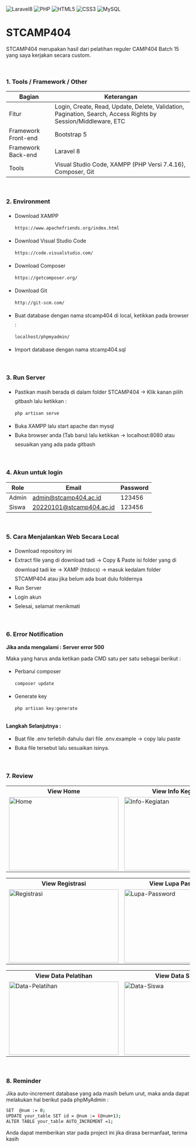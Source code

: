 ![Laravel8](https://img.shields.io/badge/-Laravel8-white?style=flat&logo=laravel)
![PHP](https://img.shields.io/badge/-PHP-grey.svg?&logo=PHP&logoColor=white)
![HTML5](https://img.shields.io/badge/-HTML%205-purple.svg?&logo=html5)
![CSS3](https://img.shields.io/badge/-CSS%203-green.svg?&logo=css3)
![MySQL](https://img.shields.io/badge/-MySQL-blue.svg?style=flat&logo=mysql&logoColor=white)

# STCAMP404
<p>STCAMP404 merupakan hasil dari pelatihan reguler CAMP404 Batch 15 yang saya kerjakan secara custom.</p>

<br>

### 1. Tools / Framework / Other
| Bagian | Keterangan |
| --- | --- |
| Fitur | Login, Create, Read, Update, Delete, Validation, Pagination, Search, Access Rights by Session/Middleware, ETC |
| Framework Front-end | Bootstrap 5 |
| Framework Back-end | Laravel 8 |
| Tools | Visual Studio Code, XAMPP (PHP Versi 7.4.16), Composer, Git |

<br>

### 2. Environment
<ul style="line-height:180%" style="list-style-type:square;">
<li>Download XAMPP</li>

```bash
https://www.apachefriends.org/index.html
```

<li>Download Visual Studio Code</li>

```bash
https://code.visualstudio.com/
```

<li>Download Composer</li>

```bash
https://getcomposer.org/
```

<li>Download Git</li>

```bash
http://git-scm.com/
```

<li>Buat database dengan nama stcamp404 di local, ketikkan pada browser :</li>

```bash
localhost/phpmyadmin/
```

<li>Import database dengan nama stcamp404.sql</li>
</ul><br>

### 3. Run Server
<ul style="line-height:180%" style="list-style-type:square;">
<li>Pastikan masih berada di dalam folder STCAMP404 -> Klik kanan pilih gitbash lalu ketikkan :</li>

```bash
php artisan serve
```

<li>Buka XAMPP lalu start apache dan mysql</li>
<li>Buka browser anda (Tab baru) lalu ketikkan -> localhost:8080 atau sesuaikan yang ada pada gitbash</li>
</ul><br>

### 4. Akun untuk login
| Role | Email | Password |
| --- | --- | --- |
| Admin | admin@stcamp404.ac.id | 123456 |
| Siswa | 20220101@stcamp404.ac.id | 123456 |

<br>

### 5. Cara Menjalankan Web Secara Local
<ul style="line-height:180%" style="list-style-type:square;">
<li>Download repository ini</li>
<li>Extract file yang di download tadi -> Copy & Paste isi folder yang di download tadi ke -> XAMP (htdocs) -> masuk kedalam folder STCAMP404 atau jika belum ada buat dulu foldernya</li>
<li>Run Server</li>
<li>Login akun</li>
<li>Selesai, selamat menikmati</li>
</ul><br>

### 6. Error Notification
<strong>Jika anda mengalami : Server error 500</strong>

<p>Maka yang harus anda ketikan pada CMD satu per satu sebagai berikut :</p>
<ul style="line-height:180%" style="list-style-type:square;">
<li>Perbarui composer</li>

```bash
composer update
```
    
<li>Generate key</li>

```bash
php artisan key:generate
```
</ul><br>
<strong>Langkah Selanjutnya :</strong>
<ul style="line-height:180%" style="list-style-type:square;">
<li>Buat file .env terlebih dahulu dari file .env.example -> copy lalu paste</li>
<li>Buka file tersebut lalu sesuaikan isinya.</li>
</ul><br>

### 7. Review
<table>
<tr>
<th>View Home</th>
<th>View Info Kegiatan</th>
<th>View Dashboard</th>
</tr>
<tr>
<td><img src="https://user-images.githubusercontent.com/54527592/192107734-c8f90cf2-ac4b-41de-85b4-ebc80382eb12.png" height="200" width="300" alt="Home"></td>
<td><img src="https://user-images.githubusercontent.com/54527592/192106990-2391de9b-f4c3-4115-a34c-d771242cd0f0.png" height="200" width="300" alt="Info-Kegiatan"></td>
<td><img src="https://user-images.githubusercontent.com/54527592/192107108-fdc72d2c-ebf8-4685-acda-3d40c07538b8.png" height="200" width="300" alt="Dashboard"></td>
</tr>
</table>
<table>
<tr>
<th>View Registrasi</th>
<th>View Lupa Password</th>
<th>View Pelatihan Users</th>
</tr>
<tr>
<td><img src="https://user-images.githubusercontent.com/54527592/192107695-fb740c4a-6dcd-41d6-b011-244e41a92150.png" height="200" width="300" alt="Registrasi"></td>
<td><img src="https://user-images.githubusercontent.com/54527592/192107714-1ba08a9b-e547-4bd9-8d40-5d23ecb03e8d.png" height="200" width="300" alt="Lupa-Password"></td>
<td><img src="https://user-images.githubusercontent.com/54527592/192107799-2f87673d-8f71-4c74-8df6-cfa9e6e8a49e.png" height="200" width="300" alt="Pelatihan-Users"></td>
</tr></table>
<table>
<tr>
<th>View Data Pelatihan</th>
<th>View Data Siswa</th>
<th>View Ubah Data</th>
</tr>
<tr>
<td><img src="https://user-images.githubusercontent.com/54527592/192107215-f82e105a-3203-449f-9a62-19a86957665e.png" height="200" width="300" alt="Data-Pelatihan"></td>
<td><img src="https://user-images.githubusercontent.com/54527592/192108245-5bf3e566-00f5-4d3b-9af5-ddb50b0b6a37.png" height="200" width="300" alt="Data-Siswa"></td>
<td><img src="https://user-images.githubusercontent.com/54527592/192107438-279ae6dd-f53a-45ac-b3b4-074a9fd2a5ad.png" height="200" width="300" alt="Ubah-Data"></td>
</tr></table><br>

### 8. Reminder
<p>Jika auto-increment database yang ada masih belum urut, maka anda dapat melakukan hal berikut pada phpMyAdmin :</p>

```bash
SET  @num := 0;
UPDATE your_table SET id = @num := (@num+1);
ALTER TABLE your_table AUTO_INCREMENT =1;
```

<p>Anda dapat memberikan star pada project ini jika dirasa bermanfaat, terima kasih</p>
